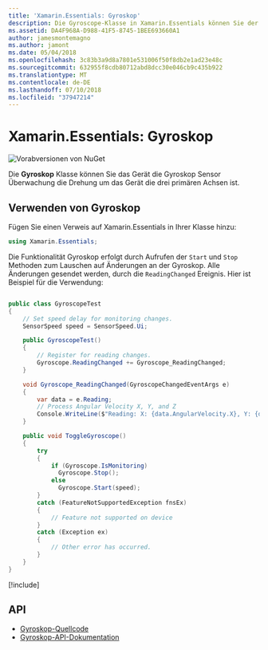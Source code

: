 ```yaml
---
title: 'Xamarin.Essentials: Gyroskop'
description: Die Gyroscope-Klasse in Xamarin.Essentials können Sie der Sensor Gyroskop des Geräts zu überwachen, die Drehung um das Gerät die drei primären Achsen misst.
ms.assetid: DA4F968A-D988-41F5-8745-1BEE693660A1
author: jamesmontemagno
ms.author: jamont
ms.date: 05/04/2018
ms.openlocfilehash: 3c83b3a9d8a7801e531006f50f8db2e1ad23e48c
ms.sourcegitcommit: 632955f8cdb80712abd8dcc30e046cb9c435b922
ms.translationtype: MT
ms.contentlocale: de-DE
ms.lasthandoff: 07/10/2018
ms.locfileid: "37947214"
---
```

# <a name="xamarinessentials-gyroscope"></a>Xamarin.Essentials: Gyroskop

![Vorabversionen von NuGet](~/media/shared/pre-release.png)

Die **Gyroskop** Klasse können Sie das Gerät die Gyroskop Sensor Überwachung die Drehung um das Gerät die drei primären Achsen ist.

## <a name="using-gyroscope"></a>Verwenden von Gyroskop

Fügen Sie einen Verweis auf Xamarin.Essentials in Ihrer Klasse hinzu:

```csharp
using Xamarin.Essentials;
```

Die Funktionalität Gyroskop erfolgt durch Aufrufen der `Start` und `Stop` Methoden zum Lauschen auf Änderungen an der Gyroskop. Alle Änderungen gesendet werden, durch die `ReadingChanged` Ereignis. Hier ist Beispiel für die Verwendung:

```csharp

public class GyroscopeTest
{
    // Set speed delay for monitoring changes.
    SensorSpeed speed = SensorSpeed.Ui;

    public GyroscopeTest()
    {
        // Register for reading changes.
        Gyroscope.ReadingChanged += Gyroscope_ReadingChanged;
    }

    void Gyroscope_ReadingChanged(GyroscopeChangedEventArgs e)
    {
        var data = e.Reading;
        // Process Angular Velocity X, Y, and Z
        Console.WriteLine($"Reading: X: {data.AngularVelocity.X}, Y: {data.AngularVelocity.Y}, Z: {data.AngularVelocity.Z}");
    }

    public void ToggleGyroscope()
    {
        try
        {
            if (Gyroscope.IsMonitoring)
              Gyroscope.Stop();
            else
              Gyroscope.Start(speed);
        }
        catch (FeatureNotSupportedException fnsEx)
        {
            // Feature not supported on device
        }
        catch (Exception ex)
        {
            // Other error has occurred.
        }
    }
}
```

[!include[](~/essentials/includes/sensor-speed.md)]

## <a name="api"></a>API

- [Gyroskop-Quellcode](https://github.com/xamarin/Essentials/tree/master/Xamarin.Essentials/Gyroscope)
- [Gyroskop-API-Dokumentation](xref:Xamarin.Essentials.Gyroscope)
